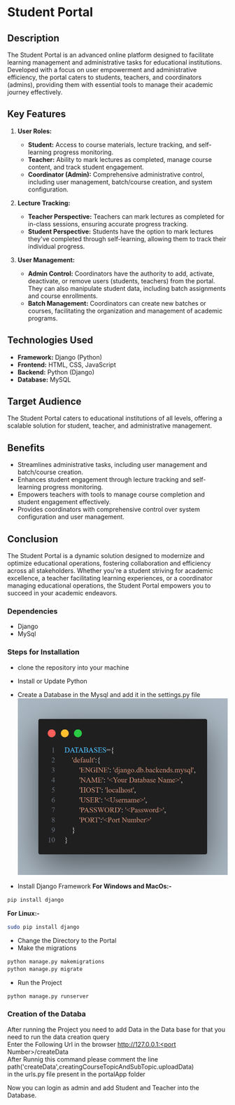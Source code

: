 # Student Portal

## Description
The Student Portal is an advanced online platform designed to facilitate learning management and administrative tasks for educational institutions. Developed with a focus on user empowerment and administrative efficiency, the portal caters to students, teachers, and coordinators (admins), providing them with essential tools to manage their academic journey effectively.

## Key Features

1. **User Roles:**
   - **Student:** Access to course materials, lecture tracking, and self-learning progress monitoring.
   - **Teacher:** Ability to mark lectures as completed, manage course content, and track student engagement.
   - **Coordinator (Admin):** Comprehensive administrative control, including user management, batch/course creation, and system configuration.

2. **Lecture Tracking:**
   - **Teacher Perspective:** Teachers can mark lectures as completed for in-class sessions, ensuring accurate progress tracking.
   - **Student Perspective:** Students have the option to mark lectures they've completed through self-learning, allowing them to track their individual progress.

3. **User Management:**
   - **Admin Control:** Coordinators have the authority to add, activate, deactivate, or remove users (students, teachers) from the portal. They can also manipulate student data, including batch assignments and course enrollments.
   - **Batch Management:** Coordinators can create new batches or courses, facilitating the organization and management of academic programs.

## Technologies Used
- **Framework:** Django (Python)
- **Frontend:** HTML, CSS, JavaScript
- **Backend:** Python (Django)
- **Database:** MySQL

## Target Audience
The Student Portal caters to educational institutions of all levels, offering a scalable solution for student, teacher, and administrative management.

## Benefits
- Streamlines administrative tasks, including user management and batch/course creation.
- Enhances student engagement through lecture tracking and self-learning progress monitoring.
- Empowers teachers with tools to manage course completion and student engagement effectively.
- Provides coordinators with comprehensive control over system configuration and user management.

## Conclusion
The Student Portal is a dynamic solution designed to modernize and optimize educational operations, fostering collaboration and efficiency across all stakeholders. Whether you're a student striving for academic excellence, a teacher facilitating learning experiences, or a coordinator managing educational operations, the Student Portal empowers you to succeed in your academic endeavors.

### Dependencies
- Django
- MySql

### Steps for Installation
- clone the repository into your machine
- Install or Update Python
- Create a Database in the Mysql and add it in the settings.py file
![Settings.py Image for Database connection](./static/images/databaseInSettings.png)

- Install Django Framework
**For Windows and MacOs:-**
```bash
pip install django
```
**For Linux:-**
```bash
sudo pip install django
```
- Change the Directory to the Portal
- Make the migrations
```bash
python manage.py makemigrations
python manage.py migrate
```
- Run the Project
```bash
python manage.py runserver
```

### Creation of the Databa
After running the Project you need to add Data in the Data base for that you need to run the data creation query  
Enter the Following Url in the browser
http://127.0.0.1:<port Number>/createData  
After Runnig this command please comment the line  
path('createData',creatingCourseTopicAndSubTopic.uploadData)  
in the urls.py file present in the portalApp folder

Now you can login as admin and add Student and Teacher into the Database.